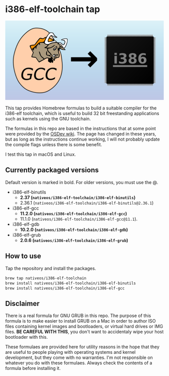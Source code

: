 # i386-elf-toolchain tap

![GCC toolchain for i386]

This tap provides Homebrew formulas to build a suitable compiler for the
i386-elf toolchain, which is useful to build 32 bit freestanding
applications such as kernels using the GNU toolchain.

The formulas in this repo are based in the instructions that at some
point were provided by the [OSDev wiki]. The page has changed in these
years, but as long as the instructions continue working, I will not
probably update the compile flags unless there is some benefit.

I test this tap in macOS and Linux.

  [GCC toolchain for i386]: banner.png
  [OSDev wiki]: https://wiki.osdev.org/GCC_Cross-Compiler

## Currently packaged versions

Default version is marked in bold. For older versions, you must use the
@.

-   i386-elf-binutils
    -   **2.37 (`nativeos/i386-elf-toolchain/i386-elf-binutils`)**
    -   2.36.1 (`nativeos/i386-elf-toolchain/i386-elf-binutils@2.36.1`)
-   i386-elf-gcc
    -   **11.2.0 (`nativeos/i386-elf-toolchain/i386-elf-gcc`)**
    -   11.1.0 (`nativeos/i386-elf-toolchain/i386-elf-gcc@11.1`).
-   i386-elf-gdb
    -   **10.2.0 (`nativeos/i386-elf-toolchain/i386-elf-gdb`)**
-   i386-elf-grub
    -   **2.0.6 (`nativeos/i386-elf-toolchain/i386-elf-grub`)**

## How to use

Tap the repository and install the packages.

    brew tap nativeos/i386-elf-toolchain
    brew install nativeos/i386-elf-toolchain/i386-elf-binutils
    brew install nativeos/i386-elf-toolchain/i386-elf-gcc

## Disclaimer

There is a real formula for GNU GRUB in this repo. The purpose of this
formula is to make easier to install GRUB on a Mac in order to author
ISO files containing kernel images and bootloaders, or virtual hard
drives or IMG files. **BE CAREFUL WITH THIS**, you don't want to
accidentaly wipe your host bootloader with this.

These formulaes are provided here for utility reasons in the hope that
they are useful to people playing with operating systems and kernel
development, but they come with no warranties. I'm not responsible on
whatever you do with these formulaes. Always check the contents of a
formula before installing it.
